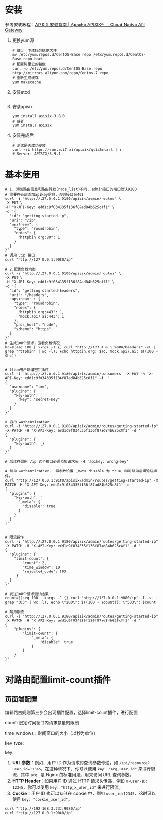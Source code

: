 # 安装

参考安装教程：[APISIX 安装指南 | Apache APISIX® -- Cloud-Native API Gateway](https://apisix.apache.org/zh/docs/apisix/installation-guide/)

1. 更换yum源

   ```shell
   # 备份一下原始的镜像文件
   mv /etc/yum.repos.d/CentOS-Base.repo /etc/yum.repos.d/CentOS-Base.repo.back
   # 配置阿里云的镜像
   curl -o /etc/yum.repos.d/CentOS-Base.repo http://mirrors.aliyun.com/repo/Centos-7.repo
   # 重新生成缓存
   yum makecache
   ```

2. 安装etcd

   ```shell
   
   ```

3. 安装apisix 

   ```shell
   yum install apisix-3.8.0
   # 或者
   yum install apisix
   ```

4. 安装完成后

   ```shell
   # 测试是否成功安装
   curl -sL https://run.api7.ai/apisix/quickstart | sh
   # Server: APISIX/3.9.1
   ```

# 基本使用

```shell
# 1. 添加路由信息和路由转发(node_list)不同, admin接口的端口默认9180
# 需要在头部添加apikey信息，否则接口会401
curl -i "http://127.0.0.1:9180/apisix/admin/routes" \
-X PUT \
-H "X-API-Key: edd1c9f034335f136f87ad84b625c8f1" \
-d '{
  "id": "getting-started-ip",
  "uri": "/ip",
  "upstream": {
    "type": "roundrobin",
    "nodes": {
      "httpbin.org:80": 1
    }
  }
}'
# 调用 /ip 接口
curl "http://127.0.0.1:9080/ip"

# 2.配置负载均衡
curl -i "http://127.0.0.1:9180/apisix/admin/routes" \
-X PUT \
-H "X-API-Key: edd1c9f034335f136f87ad84b625c8f1" \
-d '{
  "id": "getting-started-headers",
  "uri": "/headers",
  "upstream" : {
    "type": "roundrobin",
    "nodes": {
      "httpbin.org:443": 1,
      "mock.api7.ai:443": 1
    },
    "pass_host": "node",
    "scheme": "https"
  }
}'
# 生成100个请求，查看负载情况
hc=$(seq 100 | xargs -I {} curl "http://127.0.0.1:9080/headers" -sL | grep "httpbin" | wc -l); echo httpbin.org: $hc, mock.api7.ai: $((100 - $hc))


# 对tom用户新增密钥插件
curl -i "http://127.0.0.1:9180/apisix/admin/consumers" -X PUT -H "X-API-Key: edd1c9f034335f136f87ad84b625c8f1" -d  '
{
  "username": "tom",
  "plugins": {
    "key-auth": {
      "key": "secret-key"
    }
  }
}'

# 启用 Authentication
curl -i "http://127.0.0.1:9180/apisix/admin/routes/getting-started-ip" -X PATCH -H "X-API-Key: edd1c9f034335f136f87ad84b625c8f1" -d '
{
  "plugins": {
    "key-auth": {}
  }
}'

# 后续在调用 /ip 这个接口必须添加请求头 -H 'apikey: wrong-key'

# 禁用 Authentication， 将参数设置 _meta.disable 为 true，即可禁用密钥验证插件。
curl "http://127.0.0.1:9180/apisix/admin/routes/getting-started-ip" -X PATCH -H "X-API-Key: edd1c9f034335f136f87ad84b625c8f1" -d '
{
  "plugins": {
    "key-auth": {
      "_meta": {
        "disable": true
      }
    }
  }
}'


# 限流操作
curl -i "http://127.0.0.1:9180/apisix/admin/routes/getting-started-ip" -X PATCH -H "X-API-Key: edd1c9f034335f136f87ad84b625c8f1" -d '
{
  "plugins": {
    "limit-count": {
        "count": 2,
        "time_window": 10,
        "rejected_code": 503
     }
  }
}'

# 发送100个请求测试结果
count=$(seq 100 | xargs -I {} curl "http://127.0.0.1:9080/ip" -I -sL | grep "503" | wc -l); echo \"200\": $((100 - $count)), \"503\": $count

# 禁用限流
curl -i "http://127.0.0.1:9180/apisix/admin/routes/getting-started-ip" -X PATCH -H "X-API-Key: edd1c9f034335f136f87ad84b625c8f1" -d '
{
    "plugins": {
        "limit-count": {
            "_meta": {
                "disable": true
            }
        }
    }
}'
```



# 对路由配置limit-count插件

## 页面端配置

编辑路由规则第三步会出现插件配置，选择limit-count插件，进行配置

count: 限定时间窗口内请求数量的限制

time_windows：时间窗口的大小（以秒为单位）

key_type: 

key: 

1. **URL 参数**：例如，用户 ID 作为请求的查询参数传递，如 `/api/resource?user_id=12345`。在这种情况下，你可以使用 `key: "arg_user_id"` 来进行限流，其中 `arg_` 是 Nginx 的标准用法，用来访问 URL 查询参数。
2. **HTTP Header**：如果用户 ID 通过 HTTP 请求头传递，例如 `X-User-ID: 12345`，你可以使用 `key: "http_x_user_id"` 来进行限流。
3. **Cookie**：用户 ID 也可以存储在 cookie 中，例如 `user_id=12345`，这时可以使用 `key: "cookie_user_id"`。

```shell
curl "http://192.168.3.233:9080/ip"
curl "http://127.0.0.1:9080/ip"
```

